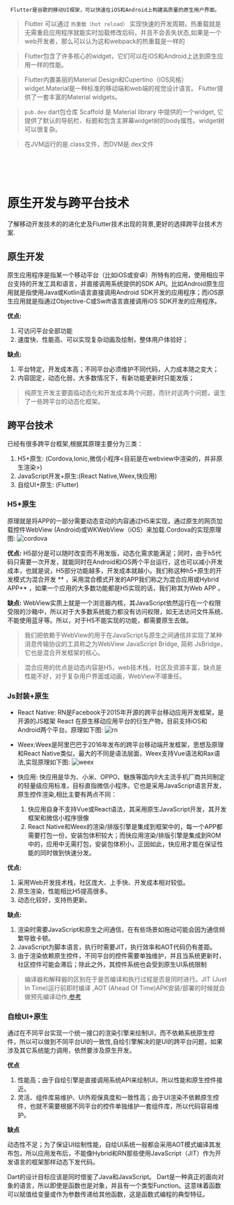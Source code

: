 ` Flutter是谷歌的移动UI框架，可以快速在iOS和Android上构建高质量的原生用户界面。`

> Flutter 可以通过 `热重载（hot reload）` 实现快速的开发周期，热重载就是无需重启应用程序就能实时加载修改后码，并且不会丢失状态,如果是一个web开发者，那么可以认为这和webpack的热重载是一样的

> Flutter包含了许多核心的widget，它们可以在iOS和Android上达到原生应用一样的性能。

> Flutter内置美丽的Material Design和Cupertino（iOS风格）widget.Material是一种标准的移动端和web端的视觉设计语言。 Flutter提供了一套丰富的Material widgets。

> `pub.dev` dart包仓库
Scaffold 是 Material library 中提供的一个widget, 它提供了默认的导航栏、标题和包含主屏幕widget树的body属性。widget树可以很复杂。

> 在JVM运行的是.class文件，而DVM是.dex文件

<br>
<br>
<br>

# 原生开发与跨平台技术

了解移动开发技术的的进化史及Flutter技术出现的背景,更好的选择跨平台技术方案.
<br>

## 原生开发
原生应用程序是指某一个移动平台（比如iOS或安卓）所特有的应用，使用相应平台支持的开发工具和语言，并直接调用系统提供的SDK API。比如Android原生应用就是指使用Java或Kotlin语言直接调用Android SDK开发的应用程序；而iOS原生应用就是指通过Objective-C或Swift语言直接调用iOS SDK开发的应用程序。

**优点:**
1. 可访问平台全部功能
2. 速度快、性能高、可以实现复杂动画及绘制，整体用户体验好；

**缺点:**
1. 平台特定，开发成本高；不同平台必须维护不同代码，人力成本随之变大；
2. 内容固定，动态化弱，大多数情况下，有新功能更新时只能发版；

> 纯原生开发主要面临动态化和开发成本两个问题，而针对这两个问题，诞生了一些跨平台的动态化框架。

## 跨平台技术

已经有很多跨平台框架,根据其原理主要分为三类：

1. H5+原生: (Cordova,Ionic,微信小程序<目前是在webview中渲染的，并非原生渲染>)
2. JavaScript开发+原生:(React Native,Weex,快应用) 
3. 自绘UI+原生: (Flutter)

### H5+原生

原理就是将APP的一部分需要动态变动的内容通过H5来实现，通过原生的网页加载控件WebView (Android)或WKWebView（iOS）来加载.Cordova的实现原理图:
![cordova](http://www.uml.org.cn/mobiledev/images/201904181.png)

**优点:** H5部分是可以随时改变而不用发版，动态化需求能满足；同时，由于h5代码只需要一次开发，就能同时在Android和iOS两个平台运行，这也可以减小开发成本，也就是说，H5部分功能越多，开发成本就越小。我们称这种h5+原生的开发模式为混合开发 ** ，采用混合模式开发的APP我们称之为混合应用或Hybrid APP** ，如果一个应用的大多数功能都是H5实现的话，我们称其为Web APP 。

**缺点:** WebView实质上就是一个浏览器内核，其JavaScript依然运行在一个权限受限的沙箱中，所以对于大多数系统能力都没有访问权限，如无法访问文件系统、不能使用蓝牙等。所以，对于H5不能实现的功能，都需要原生去做。
> 我们把依赖于WebView的用于在JavaScript与原生之间通信并实现了某种消息传输协议的工具称之为WebView JavaScript Bridge, 简称 JsBridge，它也是混合开发框架的核心。

> 混合应用的优点是动态内容是H5，web技术栈，社区及资源丰富，缺点是性能不好，对于复杂用户界面或动画，WebView不堪重任。

### Js封装+原生

* React Native: RN是Facebook于2015年开源的跨平台移动应用开发框架，是开源的JS框架 React 在原生移动应用平台的衍生产物，目前支持iOS和Android两个平台。原理如下图:
![rn](https://pic3.zhimg.com/80/v2-349367c8b1f7aa118672f848861c006e_1440w.jpg)

* Weex:Weex是阿里巴巴于2016年发布的跨平台移动端开发框架，思想及原理和React Native类似，最大的不同是语法层面，Weex支持Vue语法和Rax语法,实现原理如下图:
![weex](http://gtms02.alicdn.com/tps/i2/TB1ootBMpXXXXXrXXXXwi60UVXX-596-397.png)

* 快应用: 快应用是华为、小米、OPPO、魅族等国内9大主流手机厂商共同制定的轻量级应用标准，目标直指微信小程序。它也是采用JavaScript语言开发，原生控件渲染,相比主要有两点不同：

  1. 快应用自身不支持Vue或React语法，其采用原生JavaScript开发，其开发框架和微信小程序很像
  2. React Native和Weex的渲染/排版引擎是集成到框架中的，每一个APP都需要打包一份，安装包体积较大；而快应用渲染/排版引擎是集成到ROM中的，应用中无需打包，安装包体积小，正因如此，快应用才能在保证性能的同时做到快速分发。

**优点:** 

  1. 采用Web开发技术栈，社区庞大、上手快、开发成本相对较低。
  2. 原生渲染，性能相比H5提高很多。
  3. 动态化较好，支持热更新。

**缺点:**

  1. 渲染时需要JavaScript和原生之间通信，在有些场景如拖动可能会因为通信频繁导致卡顿。
  2. JavaScript为脚本语言，执行时需要JIT，执行效率和AOT代码仍有差距。
  3. 由于渲染依赖原生控件，不同平台的控件需要单独维护，并且当系统更新时，社区控件可能会滞后；除此之外，其控件系统也会受到原生UI系统限制

> 编译器和解释器的区别在于是否编译和执行过程是否是同时进行。JIT (Just In Time)运行前即时编译 ,AOT (Ahead Of Time)APK安装/部署的时候就会做预先编译动作,[参考](https://blog.csdn.net/wzxxdghdf/article/details/115512570)

### 自绘UI+原生

通过在不同平台实现一个统一接口的渲染引擎来绘制UI，而不依赖系统原生控件，所以可以做到不同平台UI的一致性,自绘引擎解决的是UI的跨平台问题，如果涉及其它系统能力调用，依然要涉及原生开发。

**优点** 

1. 性能高；由于自绘引擎是直接调用系统API来绘制UI，所以性能和原生控件接近。
2. 灵活、组件库易维护、UI外观保真度和一致性高；由于UI渲染不依赖原生控件，也就不需要根据不同平台的控件单独维护一套组件库，所以代码容易维护。 

**缺点**

动态性不足；为了保证UI绘制性能，自绘UI系统一般都会采用AOT模式编译其发布包，所以应用发布后，不能像Hybrid和RN那些使用JavaScript（JIT）作为开发语言的框架那样动态下发代码。


Dart的设计目标应该是同时借鉴了Java和JavaScript。
Dart是一种真正的面向对象的语言，所以即使是函数也是对象，并且有一个类型Function。这意味着函数可以赋值给变量或作为参数传递给其他函数，这是函数式编程的典型特征。